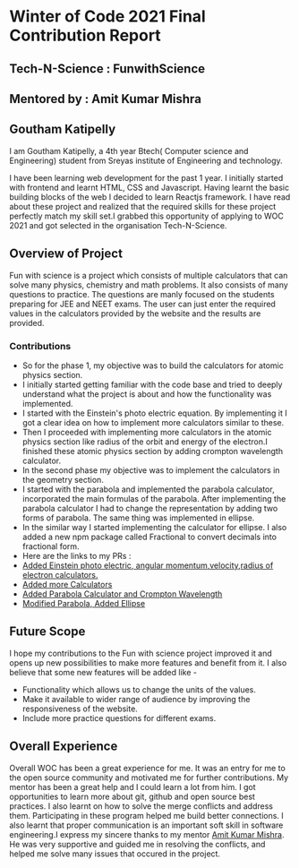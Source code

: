 
# Winter of Code 2021 Final Contribution Report

## Tech-N-Science : FunwithScience
## Mentored by : Amit Kumar Mishra
## Goutham Katipelly
I am Goutham Katipelly, a 4th year Btech( Computer science and Engineering) student from Sreyas institute of Engineering and technology. 

I have been learning web development for the past 1 year. I initially started with frontend and learnt HTML, CSS and Javascript. Having learnt the basic building blocks of the web I decided to learn Reactjs framework. I have read about these project and realized that the required skills for these project perfectly match my skill set.I grabbed this opportunity of applying to WOC 2021 and got selected in the organisation Tech-N-Science.


## Overview of Project
Fun with science is a project which consists of multiple calculators that can solve many physics, chemistry and math problems. It also consists of many questions to practice. The questions are manly focused on the students preparing for JEE and NEET exams. The user can just enter the required values in the calculators provided by the website and the results are provided.

### Contributions

- So for the phase 1, my objective was to build the calculators for atomic physics section.
- I initially started getting familiar with the code base and tried to deeply understand what the project is about and how the functionality was implemented.
- I started with the Einstein's photo electric equation. By implementing it I got a clear idea on how to implement more calculators similar to these.
- Then I proceeded with implementing more calculators in the atomic physics section like radius of the orbit and energy of the electron.I finished these atomic physics section by adding crompton wavelength calculator.
- In the second phase my objective was to implement the calculators in the geometry section.
- I started with the parabola and implemented the parabola calculator, incorporated the main formulas of the parabola. After implementing the parabola calculator I had to change the representation by adding two forms of parabola. The same thing was implemented in ellipse.
- In the similar way I started implementing the calculator for ellipse. I also added a new npm package called Fractional to convert decimals into fractional form.
- Here are the links to my PRs : 
- [Added Einstein photo electric, angular momentum,velocity,radius of electron calculators.](https://github.com/Tech-N-Science/FunwithScience/pull/275)
- [Added more Calculators](https://github.com/Tech-N-Science/FunwithScience/pull/304)
- [Added Parabola Calculator and Crompton Wavelength](https://github.com/Tech-N-Science/FunwithScience/pull/318)
- [Modified Parabola, Added Ellipse](https://github.com/Tech-N-Science/FunwithScience/pull/322)
 
## Future Scope
I hope my contributions to the Fun with science project improved it and opens up new possibilities to make more features and benefit from it. I also believe that some new features will be added like -
- Functionality which allows us to change the units of the values.
- Make it available to wider range of audience by improving the responsiveness of the website.
- Include more practice questions for different exams.

## Overall Experience
Overall WOC has been a great experience for me. It was an entry for me to the open source community and motivated me for further 
contributions. My mentor has been a great help and I could learn a lot from him. I got opportunities to learn more about git, github and open source best practices. I also learnt on how to solve the merge conflicts and address them. Participating in these program helped me build better connections. I also learnt that proper communication is an important soft skill in software engineering.I express my sincere thanks to my mentor [Amit Kumar Mishra](https://github.com/Amit366). He was very supportive and guided me in resolving the conflicts, and helped me solve many issues that occured in the project.
